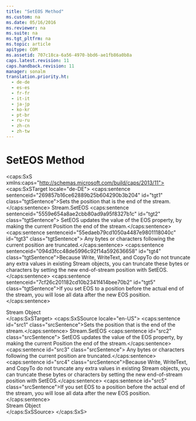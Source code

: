 ```yaml
---
title: "SetEOS Method"
ms.custom: na
ms.date: 05/16/2016
ms.reviewer: na
ms.suite: na
ms.tgt_pltfrm: na
ms.topic: article
apitype: COM
ms.assetid: 707c18ca-6a56-4970-bbd6-ae1fb86a0b8a
caps.latest.revision: 11
caps.handback.revision: 11
manager: sonalm
translation.priority.ht: 
  - de-de
  - es-es
  - fr-fr
  - it-it
  - ja-jp
  - ko-kr
  - pt-br
  - ru-ru
  - zh-cn
  - zh-tw
---
```

# SetEOS Method
<?xml version="1.0" encoding="utf-8"?>
<caps:SxS xmlns:caps="http://schemas.microsoft.com/build/caps/2013/11">
  <caps:SxSTarget locale="de-DE">
    <developerReferenceWithSyntaxDocument xsi:schemaLocation="http://ddue.schemas.microsoft.com/authoring/2003/5 http://dduestorage.blob.core.windows.net/ddueschema/developer.xsd" xmlns="http://ddue.schemas.microsoft.com/authoring/2003/5" xmlns:xlink="http://www.w3.org/1999/xlink" xmlns:xsi="http://www.w3.org/2001/XMLSchema-instance">
      <introduction>
        <para>
          <caps:sentence sentenceid="269857b16ce62889b25b604290b3b204" id="tgt1" class="tgtSentence">Sets the position that is the end of the stream.</caps:sentence>
        </para>
      </introduction>
      <syntaxSection>
        <legacySyntax>
Stream.SetEOS</legacySyntax>
      </syntaxSection>
      <languageReferenceRemarks>
        <content>
          <para>
            <caps:sentence sentenceid="5559e654a8ae2cbb80ad9a95f8327b1c" id="tgt2" class="tgtSentence">
              <legacyBold>SetEOS</legacyBold> updates the value of the <legacyLink xlink:href="57e08c5f-f3ed-4ecd-8c66-50b83b1031d1">EOS</legacyLink> property, by making the current <legacyLink xlink:href="daa8319a-49aa-4c1c-9af6-0b01e9ab2f9d">Position</legacyLink> the end of the stream.</caps:sentence>
            <caps:sentence sentenceid="55edaeb79cd1050a4487e9801118040c" id="tgt3" class="tgtSentence"> Any bytes or characters following the current position are truncated.</caps:sentence>
          </para>
          <para>
            <caps:sentence sentenceid="094d3fcc48de5996c92f14a592636658" id="tgt4" class="tgtSentence">Because <legacyLink xlink:href="02982e6a-ac5f-4af2-b82e-ce12534b84b2">Write</legacyLink>, <legacyLink xlink:href="7a669048-13f4-4574-a2b1-985e089729d5">WriteText</legacyLink>, and <legacyLink xlink:href="b4aa5714-916b-48b8-8b09-cc2708379602">CopyTo</legacyLink> do not truncate any extra values in existing <legacyBold>Stream</legacyBold> objects, you can truncate these bytes or characters by setting the new end-of-stream position with <legacyBold>SetEOS</legacyBold>.</caps:sentence>
          </para>
          <alert class="caution">
            <para>
              <caps:sentence sentenceid="7cf26c201182cd10b2341f414bee70b2" id="tgt5" class="tgtSentence">If you set <legacyBold>EOS</legacyBold> to a position before the actual end of the stream, you will lose all data after the new <legacyBold>EOS</legacyBold> position.</caps:sentence>
            </para>
          </alert>
        </content>
      </languageReferenceRemarks>
      <section>
        <title>
          <caps:sentence sentenceid="2f342d3be839cc5b67ae0de7d404b8e6" id="tgt6" class="tgtSentence">Applies To</caps:sentence>
        </title>
        <content>
          <para>
            <link xlink:href="0514531f-009d-4519-abc3-d727014a39f1">Stream Object</link>
          </para>
        </content>
      </section>
      <relatedTopics></relatedTopics>
    </developerReferenceWithSyntaxDocument>
  </caps:SxSTarget>
  <caps:SxSSource locale="en-US">
    <developerReferenceWithSyntaxDocument xsi:schemaLocation="http://ddue.schemas.microsoft.com/authoring/2003/5 http://dduestorage.blob.core.windows.net/ddueschema/developer.xsd" xmlns="http://ddue.schemas.microsoft.com/authoring/2003/5" xmlns:xlink="http://www.w3.org/1999/xlink" xmlns:xsi="http://www.w3.org/2001/XMLSchema-instance">
      <introduction>
        <para>
          <caps:sentence id="src1" class="srcSentence">Sets the position that is the end of the stream.</caps:sentence>
        </para>
      </introduction>
      <syntaxSection>
        <legacySyntax>
Stream.SetEOS</legacySyntax>
      </syntaxSection>
      <languageReferenceRemarks>
        <content>
          <para>
            <caps:sentence id="src2" class="srcSentence">
              <legacyBold>SetEOS</legacyBold> updates the value of the <legacyLink xlink:href="57e08c5f-f3ed-4ecd-8c66-50b83b1031d1">EOS</legacyLink> property, by making the current <legacyLink xlink:href="daa8319a-49aa-4c1c-9af6-0b01e9ab2f9d">Position</legacyLink> the end of the stream.</caps:sentence>
            <caps:sentence id="src3" class="srcSentence"> Any bytes or characters following the current position are truncated.</caps:sentence>
          </para>
          <para>
            <caps:sentence id="src4" class="srcSentence">Because <legacyLink xlink:href="02982e6a-ac5f-4af2-b82e-ce12534b84b2">Write</legacyLink>, <legacyLink xlink:href="7a669048-13f4-4574-a2b1-985e089729d5">WriteText</legacyLink>, and <legacyLink xlink:href="b4aa5714-916b-48b8-8b09-cc2708379602">CopyTo</legacyLink> do not truncate any extra values in existing <legacyBold>Stream</legacyBold> objects, you can truncate these bytes or characters by setting the new end-of-stream position with <legacyBold>SetEOS</legacyBold>.</caps:sentence>
          </para>
          <alert class="caution">
            <para>
              <caps:sentence id="src5" class="srcSentence">If you set <legacyBold>EOS</legacyBold> to a position before the actual end of the stream, you will lose all data after the new <legacyBold>EOS</legacyBold> position.</caps:sentence>
            </para>
          </alert>
        </content>
      </languageReferenceRemarks>
      <section>
        <title>
          <caps:sentence id="src6" class="srcSentence">Applies To</caps:sentence>
        </title>
        <content>
          <para>
            <link xlink:href="0514531f-009d-4519-abc3-d727014a39f1">Stream Object</link>
          </para>
        </content>
      </section>
      <relatedTopics></relatedTopics>
    </developerReferenceWithSyntaxDocument>
  </caps:SxSSource>
</caps:SxS>